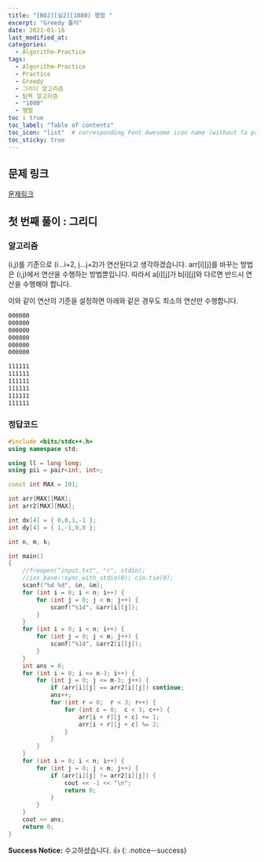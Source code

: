 ```yaml
---
title: "[BOJ][실2][1080] 행렬 "
excerpt: "Greedy 풀이"
date: 2021-01-18
last_modified_at:
categories:
  - Algorithm-Practice
tags:
  - Algorithm-Practice
  - Practice
  - Greedy
  - 그리디 알고리즘
  - 탐욕 알고리즘
  - "1080"
  - 행렬
toc : true
toc_label: "Table of contents"
toc_icon: "list"  # corresponding Font Awesome icon name (without fa prefix)
toc_sticky: true
---
```


## 문제 링크

[문제링크](https://www.acmicpc.net/problem/1946)  

## 첫 번째 풀이 : 그리디

### 알고리즘

(i,j)를 기준으로 (i...i+2, j...j+2)가 연산된다고 생각하겠습니다. arr[i][j]를 바꾸는 방법은 (i,j)에서 연산을 수행하는 방법뿐입니다. 따라서 a[i][j]가 b[i][j]와 다르면 반드시 연산을 수행해야 합니다.  

이와 같이 연산의 기준을 설정하면 아래와 같은 경우도 최소의 연산만  수행합니다. 

```txt
000000
000000
000000
000000
000000
000000

111111
111111
111111
111111
111111
111111
```  

### 정답코드  

```cpp
#include <bits/stdc++.h>
using namespace std;

using ll = long long;
using pii = pair<int, int>;

const int MAX = 101;

int arr[MAX][MAX];
int arr2[MAX][MAX];

int dx[4] = { 0,0,1,-1 };
int dy[4] = { 1,-1,0,0 };

int n, m, k;

int main()
{
	//freopen("input.txt", "r", stdin);
	//ios_base::sync_with_stdio(0); cin.tie(0);
	scanf("%d %d", &n, &m);
	for (int i = 0; i < n; i++) {
		for (int j = 0; j < m; j++) {
			scanf("%1d", &arr[i][j]);
		}
	}
	for (int i = 0; i < n; i++) {
		for (int j = 0; j < m; j++) {
			scanf("%1d", &arr2[i][j]);
		}
	}
	int ans = 0;
	for (int i = 0; i <= n-3; i++) {
		for (int j = 0; j <= m-3; j++) {
			if (arr[i][j] == arr2[i][j]) continue;
			ans++;
			for (int r = 0;  r < 3; r++) {
				for (int c = 0;  c < 3; c++) {
					arr[i + r][j + c] += 1;
					arr[i + r][j + c] %= 2;
				}
			}
		}
	}
	for (int i = 0; i < n; i++) {
		for (int j = 0; j < m; j++) {
			if (arr[i][j] != arr2[i][j]) {
				cout << -1 << "\n";
				return 0;
			}
		}
	}
	cout << ans;
	return 0;
}

```


**Success Notice:**
수고하셨습니다. :+1:
{: .notice--success}